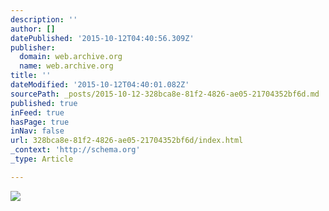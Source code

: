 ```yaml
---
description: ''
author: []
datePublished: '2015-10-12T04:40:56.309Z'
publisher:
  domain: web.archive.org
  name: web.archive.org
title: ''
dateModified: '2015-10-12T04:40:01.082Z'
sourcePath: _posts/2015-10-12-328bca8e-81f2-4826-ae05-21704352bf6d.md
published: true
inFeed: true
hasPage: true
inNav: false
url: 328bca8e-81f2-4826-ae05-21704352bf6d/index.html
_context: 'http://schema.org'
_type: Article

---
```

![](https://web.archive.org/web/20010202153500/http://www.kode.demon.co.uk/tornado.gif)